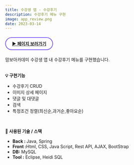 ```yaml
---
title: 수강생 앱 - 수강후기
description: 수강후기 메뉴 구현
image: app_review.png
date: 2023-03-14
---
```

<br>
<!-- 페이지 보러가기 -->
<a href="https://www.mambo-academy.com/customer_app/review" style="border: 2px solid #724CF9; border-radius: 30px;padding: 10px 20px;"><b>▶ 페이지 보러가기</b></a><br/><br/>

<!-- 글 내용 -->
맘보아카데미 수강생 앱 내 수강후기 메뉴를 구현했습니다. <br/><br/>

<!-- 구현기능 -->
<b>💡 구현기능</b><br/>
<ul>
    <li>수강후기 CRUD</li>
    <li>이미지 상세 페이지</li>
    <li>댓글 및 대댓글</li>
    <li>검색</li>
    <li>특정조건 정렬(최신순,과거순,좋아요순)</li>
</ul>
<br/>

<!-- 기술 스택 -->
<b>📌 사용된 기술 / 스택</b><br/> 
<ul>
    <li><b>Back : </b>Java, Spring</li>
    <li><b>Front :</b>Html, CSS, Java Script, Rest API, AJAX, BootStrap</li>
    <li><b>DB:</b> MySQL</li>
    <li><b>Tool :</b> Eclipse, Heidi SQL</li>
</ul>
<br/>


